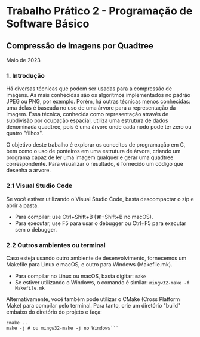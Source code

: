 # Trabalho Prático 2 - Programação de Software Básico

## Compressão de Imagens por Quadtree
Maio de 2023

### 1. Introdução
Há diversas técnicas que podem ser usadas para a compressão de imagens. As mais conhecidas são os algoritmos implementados no padrão JPEG ou PNG, por exemplo. Porém, há outras técnicas menos conhecidas: uma delas é baseada no uso de uma árvore para a representação da imagem. Essa técnica, conhecida como representação através de subdivisão por ocupação espacial, utiliza uma estrutura de dados denominada quadtree, pois é uma árvore onde cada nodo pode ter zero ou quatro "filhos".

O objetivo deste trabalho é explorar os conceitos de programação em C, bem como o uso de ponteiros em uma estrutura de árvore, criando um programa capaz de ler uma imagem qualquer e gerar uma quadtree correspondente. Para visualizar o resultado, é fornecido um código que desenha a árvore.

### 2.1 Visual Studio Code
Se você estiver utilizando o Visual Studio Code, basta descompactar o zip e abrir a pasta.
- Para compilar: use Ctrl+Shift+B (⌘+Shift+B no macOS).
- Para executar, use F5 para usar o debugger ou Ctrl+F5 para executar sem o debugger.

### 2.2 Outros ambientes ou terminal
Caso esteja usando outro ambiente de desenvolvimento, fornecemos um Makefile para Linux e macOS, e outro para Windows (Makefile.mk).
- Para compilar no Linux ou macOS, basta digitar: ```make```
- Se estiver utilizando o Windows, o comando é similar: ```mingw32-make -f Makefile.mk```

Alternativamente, você também pode utilizar o CMake (Cross Platform Make) para compilar pelo terminal. Para tanto, crie um diretório "build" embaixo do diretório do projeto e faça:
```cd build
cmake ..
make -j # ou mingw32-make -j no Windows```

